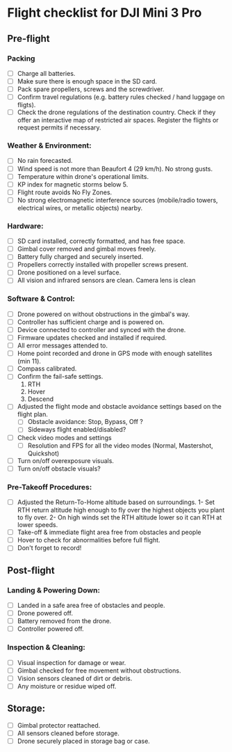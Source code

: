 # Flight checklist for DJI Mini 3 Pro

## Pre-flight

### Packing

 - [ ] Charge all batteries.
 - [ ] Make sure there is enough space in the SD card.
 - [ ] Pack spare propellers, screws and the screwdriver.
 - [ ] Confirm travel regulations (e.g. battery rules checked / hand luggage on fligts).
 - [ ] Check the drone regulations of the destination country. Check if they offer an interactive map of restricted air spaces. Register the flights or request permits if necessary.

### Weather & Environment:
 - [ ] No rain forecasted.
 - [ ] Wind speed is not more than Beaufort 4 (29 km/h). No strong gusts.
 - [ ] Temperature within drone's operational limits.
 - [ ] KP index for magnetic storms below 5.
 - [ ] Flight route avoids No Fly Zones.
 - [ ] No strong electromagnetic interference sources (mobile/radio towers, electrical wires, or metallic objects) nearby.

### Hardware:
 - [ ] SD card installed, correctly formatted, and has free space.
 - [ ] Gimbal cover removed and gimbal moves freely.
 - [ ] Battery fully charged and securely inserted.
 - [ ] Propellers correctly installed with propeller screws present.
 - [ ] Drone positioned on a level surface.
 - [ ] All vision and infrared sensors are clean. Camera lens is clean

### Software & Control:
 - [ ] Drone powered on without obstructions in the gimbal's way.
 - [ ] Controller has sufficient charge and is powered on.
 - [ ] Device connected to controller and synced with the drone.
 - [ ] Firmware updates checked and installed if required.
 - [ ] All error messages attended to.
 - [ ] Home point recorded and drone in GPS mode with enough satellites (min 11).
 - [ ] Compass calibrated.
 - [ ] Confirm the fail-safe settings.
     1. RTH
     2. Hover
     3. Descend
 - [ ] Adjusted the flight mode and obstacle avoidance settings based on the flight plan.
   - [ ] Obstacle avoidance: Stop, Bypass, Off ?
   - [ ] Sideways flight enabled/disabled?
 - [ ] Check video modes and settings
    - [ ] Resolution and FPS for all the video modes (Normal, Mastershot, Quickshot)
 - [ ] Turn on/off overexposure visuals.
 - [ ] Turn on/off obstacle visuals?

### Pre-Takeoff Procedures:
 - [ ] Adjusted the Return-To-Home altitude based on surroundings.
   1- Set RTH return altitude high enough to fly over the highest objects you plant to fly over.
   2- On high winds set the RTH altitude lower so it can RTH at lower speeds.
 - [ ] Take-off & immediate flight area free from obstacles and people
 - [ ] Hover to check for abnormalities before full flight.
 - [ ] Don't forget to record!
 
## Post-flight

### Landing & Powering Down:
 - [ ] Landed in a safe area free of obstacles and people.
 - [ ] Drone powered off.
 - [ ] Battery removed from the drone.
 - [ ] Controller powered off.

### Inspection & Cleaning:
 - [ ] Visual inspection for damage or wear.
 - [ ] Gimbal checked for free movement without obstructions.
 - [ ] Vision sensors cleaned of dirt or debris.
 - [ ] Any moisture or residue wiped off.

## Storage:
 - [ ] Gimbal protector reattached.
 - [ ] All sensors cleaned before storage.
 - [ ] Drone securely placed in storage bag or case.
